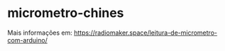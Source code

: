 # micrometro-chines

Mais informações em: https://radiomaker.space/leitura-de-micrometro-com-arduino/
